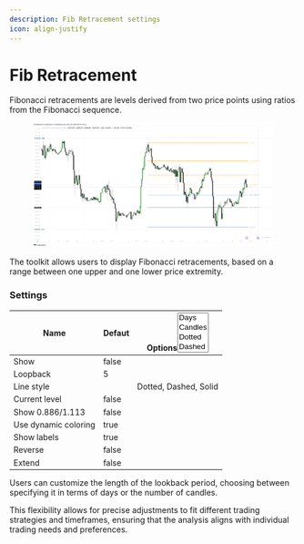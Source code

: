```yaml
---
description: Fib Retracement settings
icon: align-justify
---
```


# Fib Retracement

Fibonacci retracements are levels derived from two price points using ratios from the Fibonacci sequence.

<figure><img src="../../.gitbook/assets/docs-fib-002.png" alt=""><figcaption></figcaption></figure>

The toolkit allows users to display Fibonacci retracements, based on a range between one upper and one lower price extremity.

### Settings

<table><thead><tr><th>Name</th><th>Defaut</th><th>Options<select multiple><option value="4zBx0SdDBXNM" label="Days" color="blue"></option><option value="NraB3MBxf03z" label="Candles" color="blue"></option><option value="eYXqcSNepj0n" label="Dotted" color="blue"></option><option value="Pr7dhC3V187x" label="Dashed" color="blue"></option><option value="PhtCB63IYa7c" label="Solid" color="blue"></option></select></th></tr></thead><tbody><tr><td>Show </td><td>false</td><td></td></tr><tr><td>Loopback</td><td>5</td><td></td></tr><tr><td>Line style</td><td></td><td><span data-option="eYXqcSNepj0n">Dotted, </span><span data-option="Pr7dhC3V187x">Dashed, </span><span data-option="PhtCB63IYa7c">Solid</span></td></tr><tr><td>Current level</td><td>false</td><td></td></tr><tr><td>Show 0.886/1.113</td><td>false</td><td></td></tr><tr><td>Use dynamic coloring</td><td>true</td><td></td></tr><tr><td>Show labels</td><td>true</td><td></td></tr><tr><td>Reverse</td><td>false</td><td></td></tr><tr><td>Extend</td><td>false</td><td></td></tr></tbody></table>

Users can customize the length of the lookback period, choosing between specifying it in terms of days or the number of candles.&#x20;

This flexibility allows for precise adjustments to fit different trading strategies and timeframes, ensuring that the analysis aligns with individual trading needs and preferences.
